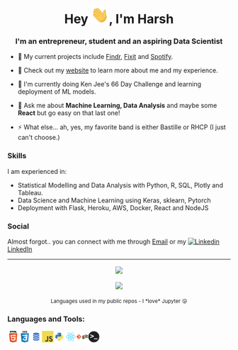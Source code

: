 <h1 align="center">Hey <img src="Hi.gif" width="40px" />, I'm Harsh</h1>
<h3 align="center">I'm an entrepreneur, student and an aspiring Data Scientist </h3>

- 🔭 My current projects include [Findr](https://findrapp.ca/), [Fixit](https://cssplice.github.io/LAS20/proc/SPLICE_2020_LS_paper_2.pdf) and [Spotify](https://github.com/Harsh-2420/spotify).

- 🌱 Check out my [website](https://harsh-2420.github.io/) to learn more about me and my experience.

- 👯 I'm currently doing Ken Jee's 66 Day Challenge and learning deployment of ML models.

- 💬 Ask me about **Machine Learning, Data Analysis** and maybe some **React** but go easy on that last one!

- ⚡ What else... ah, yes, my favorite band is either Bastille or RHCP (I just can't choose.)

### Skills
I am experienced in:
- Statistical Modelling and Data Analysis with Python, R, SQL, Plotly and Tableau.
- Data Science and Machine Learning using Keras, sklearn, Pytorch
- Deployment with Flask, Heroku, AWS, Docker, React and NodeJS

### Social
Almost forgot.. you can connect with me through [Email](mailto:harsh.jhunjhunwala@mail.utoronto.ca) or my [![Linkedin](https://i.stack.imgur.com/gVE0j.png) LinkedIn](https://www.linkedin.com/in/harsh-jhunjhunwala/)

<hr />
<div align="center">
  <img align="center" src="https://github-readme-stats.vercel.app/api?username=Harsh-2420&show_icons=true&theme=radical&hide_border=true">
  <br/>
    <br />
  <img align="center" src="https://github-readme-stats.codestackr.vercel.app/api/top-langs?username=Harsh-2420&layout=compact&show_icons=true&theme=radical&hide_border=true" />
  <br/>
   <br/>
  <small>Languages used in my public repos - I *love* Jupyter 😛</small>
  </div>
  
  
  
  
  
  
  
### Languages and Tools:

<img align="left" alt="HTML5" width="26px" src="https://raw.githubusercontent.com/github/explore/80688e429a7d4ef2fca1e82350fe8e3517d3494d/topics/html/html.png" />
<img align="left" alt="CSS3" width="26px" src="https://raw.githubusercontent.com/github/explore/80688e429a7d4ef2fca1e82350fe8e3517d3494d/topics/css/css.png" />
<img align="left" alt="SQL" width="26px" src="https://raw.githubusercontent.com/github/explore/80688e429a7d4ef2fca1e82350fe8e3517d3494d/topics/sql/sql.png" />
<img align="left" alt="JavaScript" width="26px" src="https://raw.githubusercontent.com/github/explore/80688e429a7d4ef2fca1e82350fe8e3517d3494d/topics/javascript/javascript.png" />
<img align="left" alt="Java" width="26px" src="https://raw.githubusercontent.com/github/explore/80688e429a7d4ef2fca1e82350fe8e3517d3494d/topics/python/python.png" />
<img align="left" alt="React" width="26px" src="https://raw.githubusercontent.com/github/explore/80688e429a7d4ef2fca1e82350fe8e3517d3494d/topics/react/react.png" />
<img align="left" alt="Git" width="26px" src="https://raw.githubusercontent.com/github/explore/80688e429a7d4ef2fca1e82350fe8e3517d3494d/topics/git/git.png" />
<img align="left" alt="Terminal" width="26px" src="https://raw.githubusercontent.com/github/explore/80688e429a7d4ef2fca1e82350fe8e3517d3494d/topics/terminal/terminal.png" />

